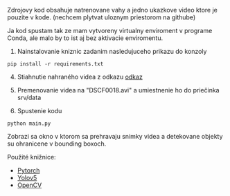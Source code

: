 Zdrojovy kod obsahuje natrenovane vahy a jedno ukazkove video ktore je pouzite v kode. (nechcem plytvat uloznym priestorom na githube)

Ja kod spustam tak ze mam vytvoreny virtualny enviroment v programe Conda, ale malo by to ist aj bez aktivacie enviromentu.

1. Nainstalovanie kniznic zadanim nasledujuceho prikazu do konzoly

`pip install -r requirements.txt`

4. Stiahnutie nahraného videa z odkazu [odkaz](https://drive.google.com/file/d/1qd7Ynd5t22ddHLqbUZsv77QKZT0pcXTm/view?usp=sharing)

5. Premenovanie videa na "DSCF0018.avi" a umiestnenie ho do priečinka srv/data

6. Spustenie kodu

`python main.py`

Zobrazi sa okno v ktorom sa prehravaju snimky videa a detekovane objekty su ohranicene v bounding boxoch.

Použité knižnice:

- [Pytorch](https://github.com/pytorch/pytorch)
- [Yolov5](https://github.com/ultralytics/yolov5)
- [OpenCV](https://github.com/opencv/opencv)